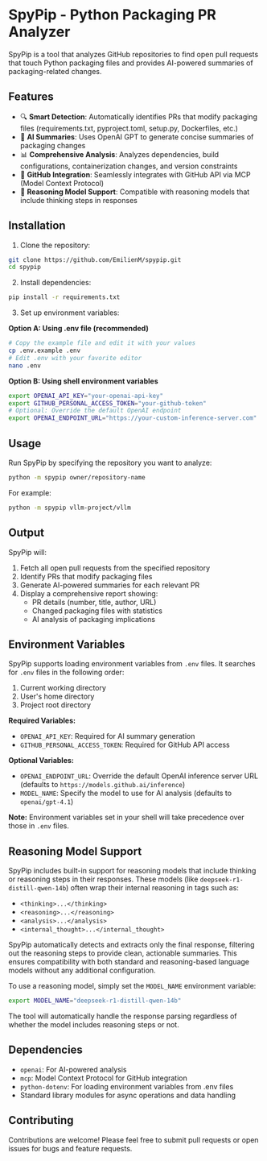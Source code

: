 # SpyPip - Python Packaging PR Analyzer

SpyPip is a tool that analyzes GitHub repositories to find open pull requests that touch Python packaging files and provides AI-powered summaries of packaging-related changes.

## Features

- 🔍 **Smart Detection**: Automatically identifies PRs that modify packaging files (requirements.txt, pyproject.toml, setup.py, Dockerfiles, etc.)
- 🤖 **AI Summaries**: Uses OpenAI GPT to generate concise summaries of packaging changes
- 📊 **Comprehensive Analysis**: Analyzes dependencies, build configurations, containerization changes, and version constraints
- 🔗 **GitHub Integration**: Seamlessly integrates with GitHub API via MCP (Model Context Protocol)
- 🧠 **Reasoning Model Support**: Compatible with reasoning models that include thinking steps in responses

## Installation

1. Clone the repository:
```bash
git clone https://github.com/EmilienM/spypip.git
cd spypip
```

2. Install dependencies:
```bash
pip install -r requirements.txt
```

3. Set up environment variables:

**Option A: Using .env file (recommended)**
```bash
# Copy the example file and edit it with your values
cp .env.example .env
# Edit .env with your favorite editor
nano .env
```

**Option B: Using shell environment variables**
```bash
export OPENAI_API_KEY="your-openai-api-key"
export GITHUB_PERSONAL_ACCESS_TOKEN="your-github-token"
# Optional: Override the default OpenAI endpoint
export OPENAI_ENDPOINT_URL="https://your-custom-inference-server.com"
```

## Usage

Run SpyPip by specifying the repository you want to analyze:

```bash
python -m spypip owner/repository-name
```

For example:
```bash
python -m spypip vllm-project/vllm
```

## Output

SpyPip will:

1. Fetch all open pull requests from the specified repository
2. Identify PRs that modify packaging files
3. Generate AI-powered summaries for each relevant PR
4. Display a comprehensive report showing:
   - PR details (number, title, author, URL)
   - Changed packaging files with statistics
   - AI analysis of packaging implications

## Environment Variables

SpyPip supports loading environment variables from `.env` files. It searches for `.env` files in the following order:
1. Current working directory
2. User's home directory
3. Project root directory

**Required Variables:**
- `OPENAI_API_KEY`: Required for AI summary generation
- `GITHUB_PERSONAL_ACCESS_TOKEN`: Required for GitHub API access

**Optional Variables:**
- `OPENAI_ENDPOINT_URL`: Override the default OpenAI inference server URL (defaults to `https://models.github.ai/inference`)
- `MODEL_NAME`: Specify the model to use for AI analysis (defaults to `openai/gpt-4.1`)

**Note:** Environment variables set in your shell will take precedence over those in `.env` files.

## Reasoning Model Support

SpyPip includes built-in support for reasoning models that include thinking or reasoning steps in their responses. These models (like `deepseek-r1-distill-qwen-14b`) often wrap their internal reasoning in tags such as:

- `<thinking>...</thinking>`
- `<reasoning>...</reasoning>`
- `<analysis>...</analysis>`
- `<internal_thought>...</internal_thought>`

SpyPip automatically detects and extracts only the final response, filtering out the reasoning steps to provide clean, actionable summaries. This ensures compatibility with both standard and reasoning-based language models without any additional configuration.

To use a reasoning model, simply set the `MODEL_NAME` environment variable:

```bash
export MODEL_NAME="deepseek-r1-distill-qwen-14b"
```

The tool will automatically handle the response parsing regardless of whether the model includes reasoning steps or not.

## Dependencies

- `openai`: For AI-powered analysis
- `mcp`: Model Context Protocol for GitHub integration
- `python-dotenv`: For loading environment variables from .env files
- Standard library modules for async operations and data handling

## Contributing

Contributions are welcome! Please feel free to submit pull requests or open issues for bugs and feature requests.